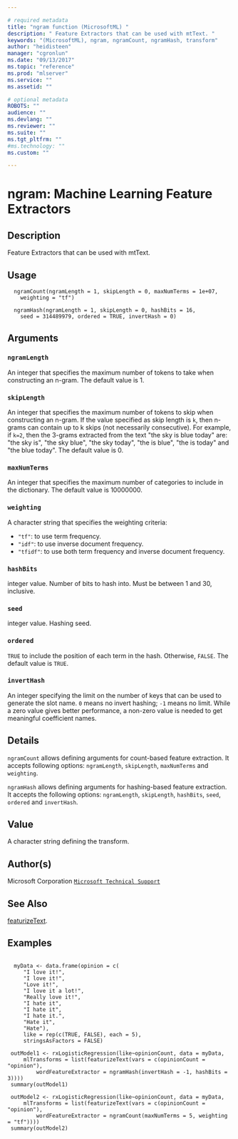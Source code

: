 ```yaml
--- 

# required metadata 
title: "ngram function (MicrosoftML) " 
description: " Feature Extractors that can be used with mtText. " 
keywords: "(MicrosoftML), ngram, ngramCount, ngramHash, transform" 
author: "heidisteen" 
manager: "cgronlun" 
ms.date: "09/13/2017" 
ms.topic: "reference" 
ms.prod: "mlserver" 
ms.service: "" 
ms.assetid: "" 

# optional metadata 
ROBOTS: "" 
audience: "" 
ms.devlang: "" 
ms.reviewer: "" 
ms.suite: "" 
ms.tgt_pltfrm: "" 
#ms.technology: "" 
ms.custom: "" 

--- 
```







 # ngram: Machine Learning Feature Extractors 
 ## Description

Feature Extractors that can be used with mtText.


 ## Usage

```   
  ngramCount(ngramLength = 1, skipLength = 0, maxNumTerms = 1e+07,
    weighting = "tf")

  ngramHash(ngramLength = 1, skipLength = 0, hashBits = 16,
    seed = 314489979, ordered = TRUE, invertHash = 0)

```

 ## Arguments



 ### `ngramLength`
 An integer that specifies the maximum number of tokens to take when constructing an n-gram. The default value is 1. 



 ### `skipLength`
 An integer that specifies the maximum number of tokens to skip when constructing an n-gram. If the value specified as skip length is `k`, then n-grams can contain up to k skips (not necessarily consecutive). For example, if `k=2`, then the 3-grams extracted from the text "the sky is blue today" are: "the sky is", "the sky blue", "the sky today", "the is blue", "the is today" and "the blue today". The default  value is 0. 



 ### `maxNumTerms`
 An integer that specifies the maximum number of categories  to include in the dictionary. The default value is 10000000. 



 ### `weighting`
 A character string that specifies the weighting criteria:  
*   `"tf"`: to use term frequency.    
*   `"idf"`: to use inverse document frequency.   
*   `"tfidf"`: to use both term frequency and inverse document   frequency.   




 ### `hashBits`
 integer value. Number of bits to hash into. Must be between 1 and 30, inclusive. 



 ### `seed`
 integer value. Hashing seed. 



 ### `ordered`
 `TRUE` to include the position of each term in the  hash. Otherwise, `FALSE`. The default value is `TRUE`. 



 ### `invertHash`
 An integer specifying the limit on the number of keys  that can be used to generate the slot name. `0` means no invert  hashing; `-1` means no limit. While a zero value gives better  performance, a non-zero value is needed to get meaningful coefficient names. 



 ## Details

`ngramCount` allows defining arguments for count-based feature
extraction. It accepts following options: `ngramLength`, `skipLength`,
`maxNumTerms` and `weighting`.

`ngramHash` allows defining arguments for hashing-based feature
extraction.  It accepts the following options: `ngramLength`, `skipLength`, 
`hashBits`, `seed`, `ordered` and `invertHash`.


 ## Value

A character string defining the transform.

 ## Author(s)

Microsoft Corporation [`Microsoft Technical Support`](https://go.microsoft.com/fwlink/?LinkID=698556&clcid=0x409)



 ## See Also

[featurizeText](featurizeText.md).

 ## Examples

 ```

   myData <- data.frame(opinion = c(
      "I love it!",
      "I love it!",
      "Love it!",
      "I love it a lot!",
      "Really love it!",
      "I hate it",
      "I hate it",
      "I hate it.",
      "Hate it",
      "Hate"),
      like = rep(c(TRUE, FALSE), each = 5),
      stringsAsFactors = FALSE)

  outModel1 <- rxLogisticRegression(like~opinionCount, data = myData, 
      mlTransforms = list(featurizeText(vars = c(opinionCount = "opinion"), 
          wordFeatureExtractor = ngramHash(invertHash = -1, hashBits = 3)))) 
  summary(outModel1)   

  outModel2 <- rxLogisticRegression(like~opinionCount, data = myData, 
      mlTransforms = list(featurizeText(vars = c(opinionCount = "opinion"), 
          wordFeatureExtractor = ngramCount(maxNumTerms = 5, weighting = "tf"))))         
  summary(outModel2)
```



